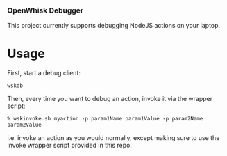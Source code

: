 ### OpenWhisk Debugger

This project currently supports debugging NodeJS actions on your laptop.

# Usage

First, start a debug client:
```
wskdb
```

Then, every time you want to debug an action, invoke it via the wrapper script:

```
% wskinvoke.sh myaction -p param1Name param1Value -p param2Name param2Value
```

i.e. invoke an action as you would normally, except making sure to use the invoke wrapper script provided in this repo.
